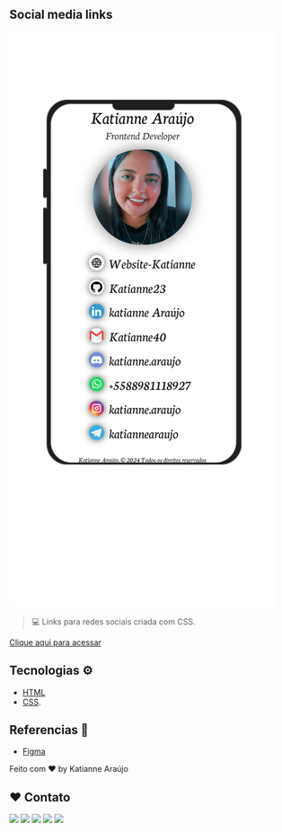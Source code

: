## Social media links

![Links Katianne](https://github.com/katianne23/Katianne-Links/blob/main/assets/icones/preview.png)

> 💻 Links para redes sociais criada com CSS.

[Clique aqui para acessar](https://katianne-links.vercel.app/)

## Tecnologias ⚙️

- [HTML](https://developer.mozilla.org/pt-BR/docs/Web/HTML)
- [CSS](https://developer.mozilla.org/pt-BR/docs/Web/css).


## Referencias 🧷
- [Figma](https://www.figma.com/file/opPLUYUlbqyLfcknrXlde9/Untitled?type=design&node-id=0-1&mode=design&t=IynhdShev7HtbaB4-0)

Feito com ♥ by  Katianne Araújo 
## ♥ Contato

 <a href="https://instagram.com/katianne.araujo" target="_blank"><img src="https://img.shields.io/badge/-Instagram-%23E4405F?style=for-the-badge&logo=instagram&logoColor=white" target="_blank"></a>
 	<a href="https://t.me/Katiannearaujo" target="_blank"><img src="https://img.shields.io/badge/Telegram-2CA5E0?style=for-the-badge&logo=telegram&logoColor=white"></a>
 <a href="https://discord.gg/jSpXMenR" target="_blank"><img src="https://img.shields.io/badge/Discord-7289DA?style=for-the-badge&logo=discord&logoColor=white" target="_blank"></a> 
  <a href = "mailto:katianne40@gmail.com"><img src="https://img.shields.io/badge/-Gmail-%23333?style=for-the-badge&logo=gmail&logoColor=white" target="_blank"></a>
  <a href="https://www.linkedin.com/in/katianne-ara%C3%BAjo-dos-santos-a7ab44204/" target="_blank"><img src="https://img.shields.io/badge/-LinkedIn-%230077B5?style=for-the-badge&logo=linkedin&logoColor=white" target="_blank"></a>
